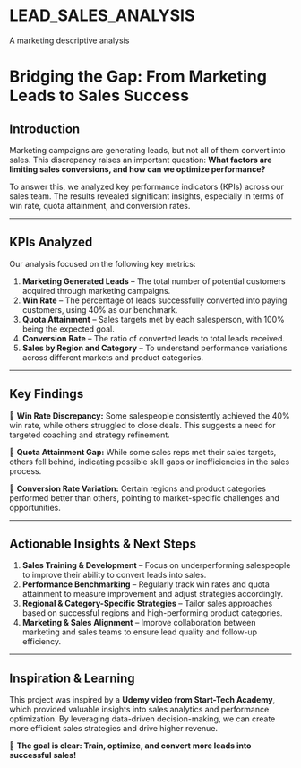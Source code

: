 # LEAD_SALES_ANALYSIS
A marketing descriptive analysis

# Bridging the Gap: From Marketing Leads to Sales Success

## Introduction

Marketing campaigns are generating leads, but not all of them convert into sales. This discrepancy raises an important question: **What factors are limiting sales conversions, and how can we optimize performance?**

To answer this, we analyzed key performance indicators (KPIs) across our sales team. The results revealed significant insights, especially in terms of win rate, quota attainment, and conversion rates.

---

## KPIs Analyzed

Our analysis focused on the following key metrics:

1. **Marketing Generated Leads** – The total number of potential customers acquired through marketing campaigns.
2. **Win Rate** – The percentage of leads successfully converted into paying customers, using 40% as our benchmark.
3. **Quota Attainment** – Sales targets met by each salesperson, with 100% being the expected goal.
4. **Conversion Rate** – The ratio of converted leads to total leads received.
5. **Sales by Region and Category** – To understand performance variations across different markets and product categories.

---

## Key Findings

🔹 **Win Rate Discrepancy:** Some salespeople consistently achieved the 40% win rate, while others struggled to close deals. This suggests a need for targeted coaching and strategy refinement.

🔹 **Quota Attainment Gap:** While some sales reps met their sales targets, others fell behind, indicating possible skill gaps or inefficiencies in the sales process.

🔹 **Conversion Rate Variation:** Certain regions and product categories performed better than others, pointing to market-specific challenges and opportunities.

---

## Actionable Insights & Next Steps

1. **Sales Training & Development** – Focus on underperforming salespeople to improve their ability to convert leads into sales.
2. **Performance Benchmarking** – Regularly track win rates and quota attainment to measure improvement and adjust strategies accordingly.
3. **Regional & Category-Specific Strategies** – Tailor sales approaches based on successful regions and high-performing product categories.
4. **Marketing & Sales Alignment** – Improve collaboration between marketing and sales teams to ensure lead quality and follow-up efficiency.

---

## Inspiration & Learning

This project was inspired by a **Udemy video from Start-Tech Academy**, which provided valuable insights into sales analytics and performance optimization. By leveraging data-driven decision-making, we can create more efficient sales strategies and drive higher revenue.

🚀 **The goal is clear: Train, optimize, and convert more leads into successful sales!**



